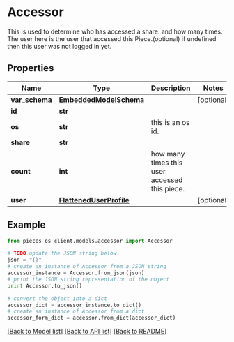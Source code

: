 # Accessor

This is used to determine who has accessed a share. and how many times.  The user here is the user that accessed this Piece.(optional) if undefined then this user was not logged in yet.

## Properties

Name | Type | Description | Notes
------------ | ------------- | ------------- | -------------
**var_schema** | [**EmbeddedModelSchema**](EmbeddedModelSchema.md) |  | [optional] 
**id** | **str** |  | 
**os** | **str** | this is an os id. | 
**share** | **str** |  | 
**count** | **int** | how many times this user accessed this piece. | 
**user** | [**FlattenedUserProfile**](FlattenedUserProfile.md) |  | [optional] 

## Example

```python
from pieces_os_client.models.accessor import Accessor

# TODO update the JSON string below
json = "{}"
# create an instance of Accessor from a JSON string
accessor_instance = Accessor.from_json(json)
# print the JSON string representation of the object
print Accessor.to_json()

# convert the object into a dict
accessor_dict = accessor_instance.to_dict()
# create an instance of Accessor from a dict
accessor_form_dict = accessor.from_dict(accessor_dict)
```
[[Back to Model list]](../README.md#documentation-for-models) [[Back to API list]](../README.md#documentation-for-api-endpoints) [[Back to README]](../README.md)


